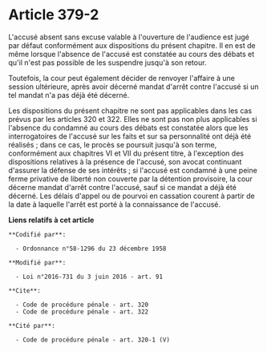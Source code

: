 # Article 379-2

L'accusé absent sans excuse valable à l'ouverture de l'audience est jugé par défaut conformément aux dispositions du présent
chapitre. Il en est de même lorsque l'absence de l'accusé est constatée au cours des débats et qu'il n'est pas possible de
les suspendre jusqu'à son retour. 

Toutefois, la cour peut également décider de renvoyer l'affaire à une session ultérieure, après avoir décerné mandat d'arrêt
contre l'accusé si un tel mandat n'a pas déjà été décerné. 

Les dispositions du présent chapitre ne sont pas applicables dans les cas prévus par les articles 320 et 322. Elles ne sont
pas non plus applicables si l'absence du condamné au cours des débats est constatée alors que les interrogatoires de l'accusé
sur les faits et sur sa personnalité ont déjà été réalisés ; dans ce cas, le procès se poursuit jusqu'à son terme,
conformément aux chapitres VI et VII du présent titre, à l'exception des dispositions relatives à la présence de l'accusé,
son avocat continuant d'assurer la défense de ses intérêts ; si l'accusé est condamné à une peine ferme privative de liberté
non couverte par la détention provisoire, la cour décerne mandat d'arrêt contre l'accusé, sauf si ce mandat a déjà été
décerné. Les délais d'appel ou de pourvoi en cassation courent à partir de la date à laquelle l'arrêt est porté à la
connaissance de l'accusé.

**Liens relatifs à cet article**

	**Codifié par**:

	  - Ordonnance n°58-1296 du 23 décembre 1958

	**Modifié par**:

	  - Loi n°2016-731 du 3 juin 2016 - art. 91

	**Cite**:

	  - Code de procédure pénale - art. 320
	  - Code de procédure pénale - art. 322

	**Cité par**:

	  - Code de procédure pénale - art. 320-1 (V)
